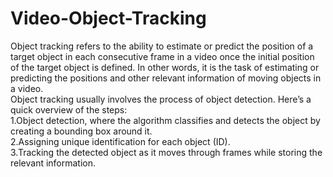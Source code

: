 # Video-Object-Tracking
Object tracking refers to the ability to estimate or predict the position of a target object in each consecutive frame in a video once the initial position of the target object is defined. In other words, it is the task of estimating or predicting the positions and other relevant information of moving objects in a video.   
Object tracking usually involves the process of object detection. Here’s a quick overview of the steps:  
1.Object detection, where the algorithm classifies and detects the object by creating a bounding box around it.  
2.Assigning unique identification for each object (ID).  
3.Tracking the detected object as it moves through frames while storing the relevant information. 
